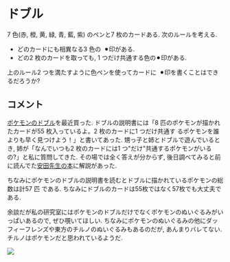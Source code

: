 #  ドブル

7 色(赤, 橙, 黄, 緑, 青, 藍, 紫) のペンと7 枚のカードある. 次のルールを考える.

- どのカードにも相異なる3 色の ⚫︎印がある.
- どの2 枚のカードを取っても, 1 つだけ共通する色の⚫︎印がある.

上のルール2 つを満たすように色ペンを使ってカードに ⚫︎印を書くことはできるだろうか?

## コメント

[ポケモンのドブル](https://www.pokemoncenter-online.com/4970381803407.html?srsltid=AfmBOornQAZnZjF3tyY07ARDzHE6fN9roPko3GK52Umfs7C1jYSmPRme)を最近買った. 
ドブルの説明書には「8 匹のポケモンが描かれたカードが55 枚入っているよ。2 枚のカードに1 つだけ共通す
るポケモンを誰よりも早く見つけよう！」と書いてあった. 
甥っ子と姉とドブルで遊んでいるとき, 姉が「なんでいつも2 枚のカードには1 つ"だけ"共通するポケモンがいるの?」と私に質問してきた. その場では全く答えが分からず, 後日調べてみると前に読んでた[安田先生の本](https://www.amazon.co.jp/ゲームで大学数学入門-スプラウトからオイラー-ゲッターまで-安田-健彦/dp/4320113446)に解説があった. 

ちなみにポケモンのドブルの説明書を読むとドブルに描かれているポケモンの総数は計57 匹
である. ちなみにドブルのカードは55枚ではなく57枚でも大丈夫である. 

余談だが私の研究室にはポケモンのドブルだけでなくポケモンのぬいぐるみがいっぱいあるので, ぜひ覗いてほしい. 
ちなみにポケモンのぬいぐるみの他にダッフィーフレンズや東方のチルノのぬいぐるみもあるのだが, あんまりバレてない. チルノはポケモンだと思われているようだ. 

![](https://masataka123.github.io/blog3/picture/dobble.jpg)